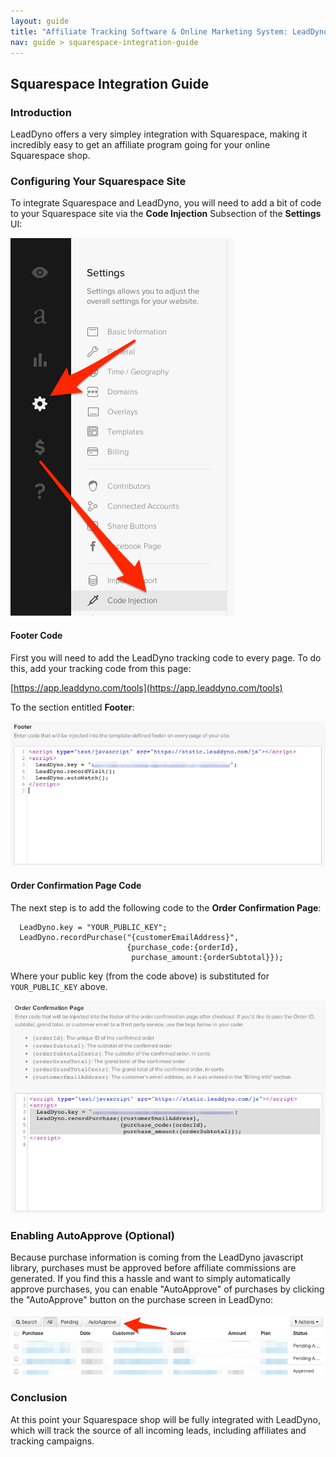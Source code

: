 ```yaml
---
layout: guide
title: "Affiliate Tracking Software & Online Marketing System: LeadDyno"
nav: guide > squarespace-integration-guide
---
```


## Squarespace Integration Guide

### Introduction

LeadDyno offers a very simpley integration with Squarespace, making it incredibly easy to get an
affiliate program going for your online Squarespace shop.

### Configuring Your Squarespace Site

To integrate Squarespace and LeadDyno, you will need to add a bit of code to your Squarespace site via
 the **Code Injection** Subsection of the **Settings** UI:

![Squarespace Setup](/img/squarespace-code-injection.png)

#### Footer Code

First you will need to add the LeadDyno tracking code to every page.  To do this, add your tracking code
from this page:

[https://app.leaddyno.com/tools](https://app.leaddyno.com/tools)

To the section entitled **Footer**:

![Squarespace Setup](/img/squarespace-footer.png)

#### Order Confirmation Page Code

The next step is to add the following code to the **Order Confirmation Page**:

      LeadDyno.key = "YOUR_PUBLIC_KEY";
      LeadDyno.recordPurchase("{customerEmailAddress}",
                              {purchase_code:{orderId},
                               purchase_amount:{orderSubtotal}});


Where your public key (from the code above) is substituted for `YOUR_PUBLIC_KEY` above.

![Squarespace Setup](/img/squarespace-order-confirm.png)

### Enabling AutoApprove (Optional)

Because purchase information is coming from the LeadDyno javascript library, purchases must be approved before
affiliate commissions are generated.  If you find this a hassle and want to simply automatically approve
purchases, you can enable "AutoApprove" of purchases by clicking the "AutoApprove" button on the purchase screen
in LeadDyno:

![Squarespace Autoapprove](/img/americommerce-autoapprove.png)

### Conclusion

At this point your Squarespace shop will be fully integrated with LeadDyno, which will track the source of all incoming leads,
including affiliates and tracking campaigns.
